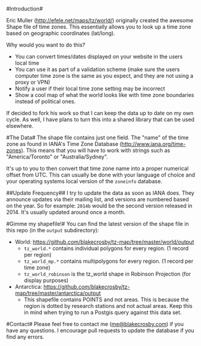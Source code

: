 #Introduction#

Eric Muller (http://efele.net/maps/tz/world/) originally created the awesome Shape file of time zones. This essentially allows you to look up a time zone based on geographic coordinates (lat/long). 

Why would you want to do this?

- You can convert times/dates displayed on your website in the users local time
- You can use it as part of a validation scheme (make sure the users computer time zone is the same as you expect, and they are not using a proxy or VPN)
- Notify a user if their local time zone setting may be incorrect
- Show a cool map of what the world looks like with time zone boundaries instead of political ones.

If decided to fork his work so that I can keep the data up to date on my own cycle. As well, I have plans to turn this into a shared library that can be used elsewhere.

#The Data#
The shape file contains just one field. The "name" of the time zone as found in IANA's Time Zone Database (http://www.iana.org/time-zones). This means that you will have to work with strings such as "America/Toronto" or "Australia/Sydney". 

It's up to you to then convert that time zone name into a proper numerical offset from UTC. This can usually be done with your language of choice and your operating systems local version of the ```zoneinfo``` database.

##Update Frequency##
I try to update the data as soon as IANA does. They announce updates via their mailing list, and versions are numbered based on the year. So for example: ```2014b``` would be the second version released in 2014. It's usually updated around once a month. 

#Gimme my shapefile!#
You can find the latest version of the shape file in this repo (in the ```output``` subdirectory):

- World: https://github.com/blakecrosby/tz-map/tree/master/world/output
  - ```tz_world.*``` contains individual polygons for every region. (1 record per region)
  - ```tz_world_mp.*``` contains multipolygons for every region. (1 record per time zone)
  - ```tz_world_robinson``` is the tz_world shape in Robinson Projection (for display purposes)
- Antarctica: https://github.com/blakecrosby/tz-map/tree/master/antarctica/output
  - This shapefile contains POINTS and not areas. This is because the region is dotted by research stations and not actual areas. Keep this in mind when trying to run a Postgis query against this data set.

#Contact#
Please feel free to contact me (me@blakecrosby.com) if you have any questions. I encourage pull requests to update the database if you find any errors.
